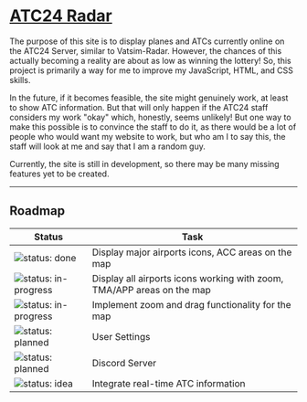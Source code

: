 # [ATC24 Radar](https://tiaguinho2009.github.io/ATC24-Radar/)

The purpose of this site is to display planes and ATCs currently online on the ATC24 Server, similar to Vatsim-Radar. However, the chances of this actually becoming a reality are about as low as winning the lottery! So, this project is primarily a way for me to improve my JavaScript, HTML, and CSS skills.

In the future, if it becomes feasible, the site might genuinely work, at least to show ATC information. But that will only happen if the ATC24 staff considers my work "okay" which, honestly, seems unlikely!
But one way to make this possible is to convince the staff to do it, as there would be a lot of people who would want my website to work, but who am I to say this, the staff will look at me and say that I am a random guy.

Currently, the site is still in development, so there may be many missing features yet to be created.

---

## Roadmap

| Status                                         | Task                                          |
|------------------------------------------------|-----------------------------------------------|
| ![status: done](https://img.shields.io/badge/status-done-brightgreen) | Display major airports icons, ACC areas on the map              |
| ![status: in-progress](https://img.shields.io/badge/status-in--progress-orange) | Display all airports icons working with zoom, TMA/APP areas on the map              |
| ![status: in-progress](https://img.shields.io/badge/status-in--progress-orange) | Implement zoom and drag functionality for the map |
| ![status: planned](https://img.shields.io/badge/status-planned-blue) | User Settings |
| ![status: planned](https://img.shields.io/badge/status-planned-blue) | Discord Server |
| ![status: idea](https://img.shields.io/badge/status-idea-lightgrey) | Integrate real-time ATC information           |
